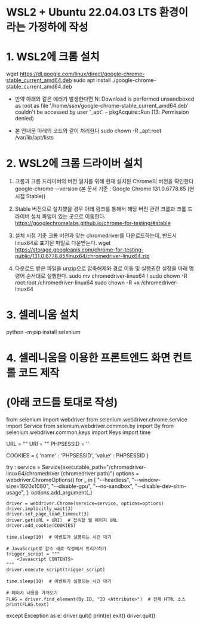# WSL2 + Ubuntu 22.04.03 LTS 환경이라는 가정하에 작성
# 1. WSL2에 크롬 설치
wget https://dl.google.com/linux/direct/google-chrome-stable_current_amd64.deb
sudo apt install ./google-chrome-stable_current_amd64.deb

* 만약 아래와 같은 에러가 발생한다면
N: Download is performed unsandboxed as root as file '/home/ssm/google-chrome-stable_current_amd64.deb' couldn't be accessed by user '_apt'. - pkgAcquire::Run (13: Permission denied)

* 본 안내문 아래의 코드와 같이 처리한다
sudo chown -R _apt:root /var/lib/apt/lists

# 2. WSL2에 크롬 드라이버 설치
1) 크롬과 크롬 드라이버의 버전 일치를 위해 현재 설치된 Chrome의 버전을 확인한다
google-chrome --version (본 문서 기준 : Google Chrome 131.0.6778.85 (현 시점 Stable))

2) Stable 버전으로 설치했을 경우 아래 링크를 통해서 해당 버전 관련 크롬과 크롬 드라이버 설치 파일이 있는 곳으로 이동한다.
https://googlechromelabs.github.io/chrome-for-testing/#stable

3) 설치 시점 기준 크롬 버전과 맞는 chromedriver를 다운로드하는데, 반드시 linux64로 표기된 파일로 다운받는다.
wget https://storage.googleapis.com/chrome-for-testing-public/131.0.6778.85/linux64/chromedriver-linux64.zip

4) 다운로드 받은 파일을 unzip으로 압축해제와 경로 이동 및 실행권한 설정을 아래 명령어 순서대로 실행한다.
sudo mv chromedriver-linux64 /
sudo chown -R root:root /chromedriver-linux64
sudo chown -R +x /chromedriver-linux64

# 3. 셀레니움 설치
python -m pip install selenium

# 4. 셀레니움을 이용한 프론트엔드 화면 컨트롤 코드 제작
#    (아래 코드를 토대로 작성)
from selenium import webdriver
from selenium.webdriver.chrome.service import Service
from selenium.webdriver.common.by import By
from selenium.webdriver.common.keys import Keys
import time

URL = "<URL>"
URI = "<URI>"
PHPSESSID = '<PHPSESSID>'

COOKIES = {
    'name' : 'PHPSESSID', 'value' : PHPSESSID
}

try : 
    service = Service(executable_path="/chromedriver-linux64/chromedriver (chromedriver path)")
    options = webdriver.ChromeOptions()
    for _ in [
        "--headless",
        "--window-size=1920x1080",
        "--disable-gpu",
        "--no-sandbox",
        "--disable-dev-shm-usage",
    ]:
        options.add_argument(_)

    driver = webdriver.Chrome(service=service, options=options)
    driver.implicitly_wait(3)
    driver.set_page_load_timeout(3)
    driver.get(URL + URI)  # 접속할 웹 페이지 URL
    driver.add_cookie(COOKIES)

    time.sleep(10)  # 이벤트가 실행되는 시간 대기

    # JavaScript로 함수 새로 작성해서 트리거하기
    trigger_script = """
        <Javascript CONTENTS>
    """
    driver.execute_script(trigger_script)

    time.sleep(10)  # 이벤트가 실행되는 시간 대기
   
    # 페이지 내용을 가져오기
    FLAG = driver.find_element(By.ID, "ID <Attribute>")  # 전체 HTML 소스
    print(FLAG.text)

except Exception as e:
    driver.quit()
    print(e)
    exit()
driver.quit()